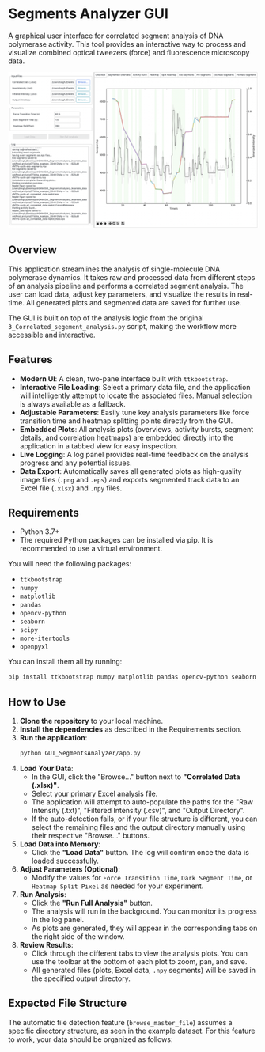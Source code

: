 # Segments Analyzer GUI

A graphical user interface for correlated segment analysis of DNA polymerase activity. This tool provides an interactive way to process and visualize combined optical tweezers (force) and fluorescence microscopy data.

![Segments Analyzer Screenshot](../property/SegmentsAnalyzer_screenshot.png)

## Overview

This application streamlines the analysis of single-molecule DNA polymerase dynamics. It takes raw and processed data from different steps of an analysis pipeline and performs a correlated segment analysis. The user can load data, adjust key parameters, and visualize the results in real-time. All generated plots and segmented data are saved for further use.

The GUI is built on top of the analysis logic from the original `3_Correlated_segement_analysis.py` script, making the workflow more accessible and interactive.

## Features

- **Modern UI**: A clean, two-pane interface built with `ttkbootstrap`.
- **Interactive File Loading**: Select a primary data file, and the application will intelligently attempt to locate the associated files. Manual selection is always available as a fallback.
- **Adjustable Parameters**: Easily tune key analysis parameters like force transition time and heatmap splitting points directly from the GUI.
- **Embedded Plots**: All analysis plots (overviews, activity bursts, segment details, and correlation heatmaps) are embedded directly into the application in a tabbed view for easy inspection.
- **Live Logging**: A log panel provides real-time feedback on the analysis progress and any potential issues.
- **Data Export**: Automatically saves all generated plots as high-quality image files (`.png` and `.eps`) and exports segmented track data to an Excel file (`.xlsx`) and `.npy` files.

## Requirements

- Python 3.7+
- The required Python packages can be installed via pip. It is recommended to use a virtual environment.

You will need the following packages:
- `ttkbootstrap`
- `numpy`
- `matplotlib`
- `pandas`
- `opencv-python`
- `seaborn`
- `scipy`
- `more-itertools`
- `openpyxl`

You can install them all by running:
```bash
pip install ttkbootstrap numpy matplotlib pandas opencv-python seaborn scipy more-itertools openpyxl
```

## How to Use

1.  **Clone the repository** to your local machine.
2.  **Install the dependencies** as described in the Requirements section.
3.  **Run the application**:
    ```bash
    python GUI_SegmentsAnalyzer/app.py
    ```
4.  **Load Your Data**:
    - In the GUI, click the "Browse..." button next to **"Correlated Data (.xlsx)"**.
    - Select your primary Excel analysis file.
    - The application will attempt to auto-populate the paths for the "Raw Intensity (.txt)", "Filtered Intensity (.csv)", and "Output Directory".
    - If the auto-detection fails, or if your file structure is different, you can select the remaining files and the output directory manually using their respective "Browse..." buttons.
5.  **Load Data into Memory**:
    - Click the **"Load Data"** button. The log will confirm once the data is loaded successfully.
6.  **Adjust Parameters (Optional)**:
    - Modify the values for `Force Transition Time`, `Dark Segment Time`, or `Heatmap Split Pixel` as needed for your experiment.
7.  **Run Analysis**:
    - Click the **"Run Full Analysis"** button.
    - The analysis will run in the background. You can monitor its progress in the log panel.
    - As plots are generated, they will appear in the corresponding tabs on the right side of the window.
8.  **Review Results**:
    - Click through the different tabs to view the analysis plots. You can use the toolbar at the bottom of each plot to zoom, pan, and save.
    - All generated files (plots, Excel data, `.npy` segments) will be saved in the specified output directory.

## Expected File Structure

The automatic file detection feature (`browse_master_file`) assumes a specific directory structure, as seen in the example dataset. For this feature to work, your data should be organized as follows:
